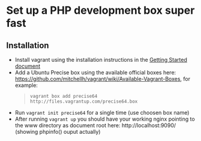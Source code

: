 Set up a PHP development box super fast
=======================================

Installation
------------

- Install vagrant using the installation instructions in the [Getting Started document](http://vagrantup.com/v1/docs/getting-started/index.html)
- Add a Ubuntu Precise box using the available official boxes here: https://github.com/mitchellh/vagrant/wiki/Available-Vagrant-Boxes, for example:
  > ```vagrant box add precise64 http://files.vagrantup.com/precise64.box```  
- Run ```vagrant init precise64``` for a single time (use choosen box name)
- After running ```vagrant up``` you should have your working nginx pointing to the www directory as document root here: http://localhost:9090/ (showing phpinfo() ouput actually)

